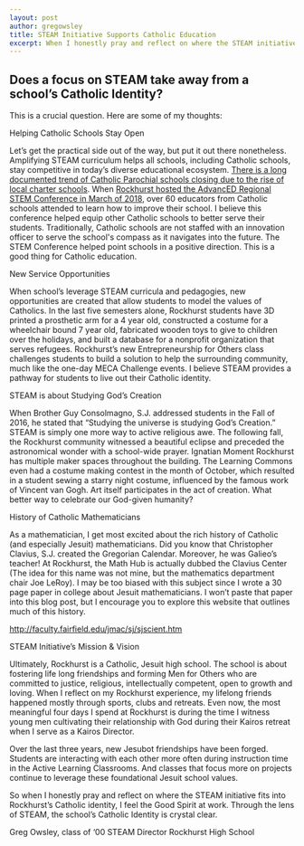 ```yaml
---
layout: post
author: gregowsley
title: STEAM Initiative Supports Catholic Education
excerpt: When I honestly pray and reflect on where the STEAM initiative fits into Rockhurst’s Catholic identity, I feel the Good Spirit at work. Through the lens of STEAM, the school’s Catholic Identity is crystal clear.
---
```


## Does a focus on STEAM take away from a school’s Catholic Identity?

This is a crucial question. Here are some of my thoughts:

Helping Catholic Schools Stay Open

Let’s get the practical side out of the way, but put it out there nonetheless. Amplifying STEAM curriculum helps all schools, including Catholic schools, stay competitive in today’s diverse educational ecosystem. [There is a long documented trend of Catholic Parochial schools closing due to the rise of local charter schools](https://www.edreform.com/wp-content/uploads/2013/02/Saving-Catholic-Schools_New-Wine-in-an-old-bottle.pdf). When [Rockhurst hosted the AdvancED Regional STEM Conference in March of 2018](http://steam.rockhursths.edu/2018/03/15/AdvancED-STEM-Conference.html), over 60 educators from Catholic schools attended to learn how to improve their school. I believe this conference helped equip other Catholic schools to better serve their students. Traditionally, Catholic schools are not staffed with an innovation officer to serve the school's compass as it navigates into the future.  The STEM Conference helped point schools in a positive direction. This is a good thing for Catholic education.

New Service Opportunities 

When school’s leverage STEAM curricula and pedagogies, new opportunities are created that allow students to model the values of Catholics. In the last five semesters alone, Rockhurst students have 3D printed a prosthetic arm for a 4 year old, constructed a costume for a wheelchair bound 7 year old, fabricated wooden toys to give to children over the holidays, and built a database for a nonprofit organization that serves refugees. Rockhurst’s new Entrepreneurship for Others class challenges students to build a solution to help the surrounding community, much like the one-day MECA Challenge events. I believe STEAM provides a pathway for students to live out their Catholic identity. 

STEAM is about Studying God’s Creation

When Brother Guy Consolmagno, S.J. addressed students in the Fall of 2016, he stated that “Studying the universe is studying God’s Creation.” STEAM is simply one more way to active religious awe. The following fall, the Rockhurst community witnessed a beautiful eclipse and preceded the astronomical wonder with a school-wide prayer. 
Ignatian Moment
Rockhurst has multiple maker spaces throughout the building. The Learning Commons even had a costume making contest in the month of October, which resulted in a student sewing a starry night costume, influenced by the famous work of Vincent van Gogh. Art itself participates in the act of creation. What better way to celebrate our God-given humanity?

History of Catholic Mathematicians

As a mathematician, I get most excited about the rich history of Catholic (and especially Jesuit) mathematicians. Did you know that Christopher Clavius, S.J. created the Gregorian Calendar. Moreover, he was Galieo’s teacher! At Rockhurst, the Math Hub is actually dubbed the Clavius Center (The idea for this name was not mine, but the mathematics department chair Joe LeRoy). I may be too biased with this subject since I wrote a 30 page paper in college about Jesuit mathematicians. I won’t paste that paper into this blog post, but I encourage you to explore this website that outlines much of this history.

http://faculty.fairfield.edu/jmac/sj/sjscient.htm


STEAM Initiative’s Mission & Vision

Ultimately, Rockhurst is a Catholic, Jesuit high school. The school is about fostering life long friendships and forming Men for Others who are committed to justice, religious, intellectually competent, open to growth and loving. When I reflect on my Rockhurst experience, my lifelong friends happened mostly through sports, clubs and retreats. Even now, the most meaningful four days I spend at Rockhurst is during the time I witness young men cultivating their relationship with God during their Kairos retreat when I serve as a Kairos Director.

Over the last three years, new Jesubot friendships have been forged. Students are interacting with each other more often during instruction time in the Active Learning Classrooms. And classes that focus more on projects continue to leverage these foundational Jesuit school values. 

So when I honestly pray and reflect on where the STEAM initiative fits into Rockhurst’s Catholic identity, I feel the Good Spirit at work. Through the lens of STEAM, the school’s Catholic Identity is crystal clear.


Greg Owsley, class of ‘00
STEAM Director
Rockhurst High School
